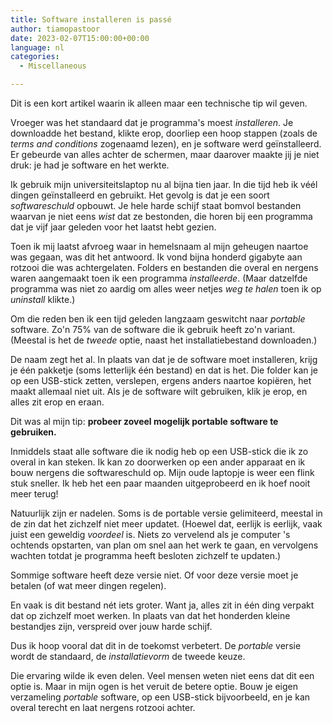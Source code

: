 ```yaml
---
title: Software installeren is passé
author: tiamopastoor
date: 2023-02-07T15:00:00+00:00
language: nl
categories:
  - Miscellaneous

---
```

Dit is een kort artikel waarin ik alleen maar een technische tip wil geven.

Vroeger was het standaard dat je programma's moest _installeren_. Je downloadde het bestand, klikte erop, doorliep een hoop stappen (zoals de _terms and conditions_ zogenaamd lezen), en je software werd geïnstalleerd. Er gebeurde van alles achter de schermen, maar daarover maakte jij je niet druk: je had je software en het werkte.

Ik gebruik mijn universiteitslaptop nu al bijna tien jaar. In die tijd heb ik véél dingen geïnstalleerd en gebruikt. Het gevolg is dat je een soort _softwareschuld_ opbouwt. Je hele harde schijf staat bomvol bestanden waarvan je niet eens _wist_ dat ze bestonden, die horen bij een programma dat je vijf jaar geleden voor het laatst hebt gezien.

Toen ik mij laatst afvroeg waar in hemelsnaam al mijn geheugen naartoe was gegaan, was dit het antwoord. Ik vond bijna honderd gigabyte aan rotzooi die was achtergelaten. Folders en bestanden die overal en nergens waren aangemaakt toen ik een programma _installeerde_. (Maar datzelfde programma was niet zo aardig om alles weer netjes _weg te halen_ toen ik op _uninstall_ klikte.)

Om die reden ben ik een tijd geleden langzaam geswitcht naar _portable_ software. Zo'n 75% van de software die ik gebruik heeft zo'n variant. (Meestal is het de _tweede_ optie, naast het installatiebestand downloaden.)

De naam zegt het al. In plaats van dat je de software moet installeren, krijg je één pakketje (soms letterlijk één bestand) en dat is het. Die folder kan je op een USB-stick zetten, verslepen, ergens anders naartoe kopiëren, het maakt allemaal niet uit. Als je de software wilt gebruiken, klik je erop, en alles zit erop en eraan.

Dit was al mijn tip: **probeer zoveel mogelijk portable software te gebruiken.**

Inmiddels staat alle software die ik nodig heb op een USB-stick die ik zo overal in kan steken. Ik kan zo doorwerken op een ander apparaat en ik bouw nergens die softwareschuld op. Mijn oude laptopje is weer een flink stuk sneller. Ik heb het een paar maanden uitgeprobeerd en ik hoef nooit meer terug!

Natuurlijk zijn er nadelen. Soms is de portable versie gelimiteerd, meestal in de zin dat het zichzelf niet meer updatet. (Hoewel dat, eerlijk is eerlijk, vaak juist een geweldig _voordeel_ is. Niets zo vervelend als je computer 's ochtends opstarten, van plan om snel aan het werk te gaan, en vervolgens wachten totdat je programma heeft besloten zichzelf te updaten.)

Sommige software heeft deze versie niet. Of voor deze versie moet je betalen (of wat meer dingen regelen).

En vaak is dit bestand nét iets groter. Want ja, alles zit in één ding verpakt dat op zichzelf moet werken. In plaats van dat het honderden kleine bestandjes zijn, verspreid over jouw harde schijf.

Dus ik hoop vooral dat dit in de toekomst verbetert. De _portable_ versie wordt de standaard, de _installatievorm_ de tweede keuze.

Die ervaring wilde ik even delen. Veel mensen weten niet eens dat dit een optie is. Maar in mijn ogen is het veruit de betere optie. Bouw je eigen verzameling _portable_ software, op een USB-stick bijvoorbeeld, en je kan overal terecht en laat nergens rotzooi achter.